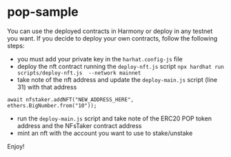 # pop-sample

You can use the deployed contracts in Harmony or deploy in any testnet you want. If you decide to deploy your own contracts, follow the following steps:

* you must add your private key in the `harhat.config-js` file
* deploy the nft contract running the `deploy-nft.js` script `npx hardhat run scripts/deploy-nft.js  --network mainnet`
* take note of the nft address and update the `deploy-main.js` script (line 31) with that address
```
await nfstaker.addNFT("NEW_ADDRESS_HERE", ethers.BigNumber.from("10"));
```
* run the `deploy-main.js` script and take note of the ERC20 POP token address and the NFsTaker contract address
* mint an nft with the account you want to use to stake/unstake

Enjoy!

